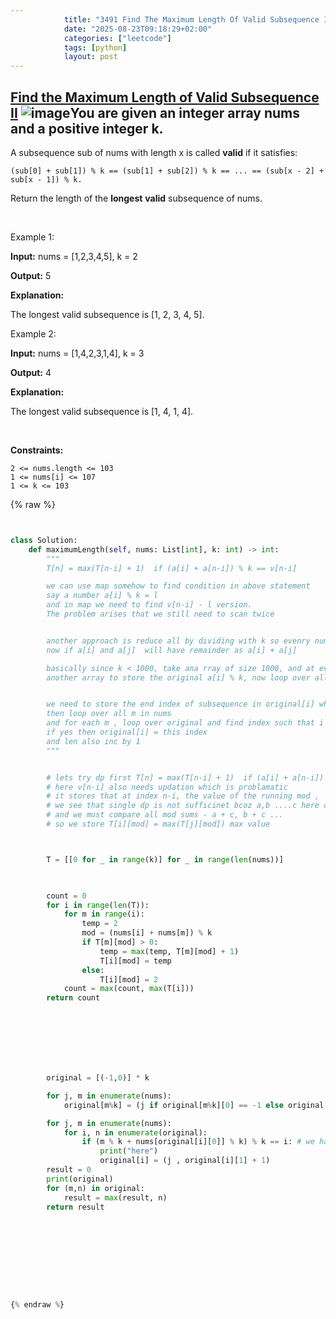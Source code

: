 ```yaml
---
            title: "3491 Find The Maximum Length Of Valid Subsequence Ii"
            date: "2025-08-23T09:18:29+02:00"
            categories: ["leetcode"]
            tags: [python]
            layout: post
---
```

            
## [Find the Maximum Length of Valid Subsequence II](https://leetcode.com/problems/find-the-maximum-length-of-valid-subsequence-ii) ![image](https://img.shields.io/badge/Difficulty-Medium-orange)You are given an integer array nums and a **positive** integer k.

A subsequence sub of nums with length x is called **valid** if it satisfies:

	(sub[0] + sub[1]) % k == (sub[1] + sub[2]) % k == ... == (sub[x - 2] + sub[x - 1]) % k.

Return the length of the **longest** **valid** subsequence of nums.

 

Example 1:

**Input:** nums = [1,2,3,4,5], k = 2

**Output:** 5

**Explanation:**

The longest valid subsequence is [1, 2, 3, 4, 5].

Example 2:

**Input:** nums = [1,4,2,3,1,4], k = 3

**Output:** 4

**Explanation:**

The longest valid subsequence is [1, 4, 1, 4].

 

**Constraints:**

	2 <= nums.length <= 103
	1 <= nums[i] <= 107
	1 <= k <= 103

{% raw %}


```python


class Solution:
    def maximumLength(self, nums: List[int], k: int) -> int:
        """
        T[n] = max(T[n-i] + 1)  if (a[i] + a[n-i]) % k == v[n-i]

        we can use map somehow to find condition in above statement
        say a number a[i] % k = l
        and in map we need to find v[n-i] - l version.
        The problem arises that we still need to scan twice


        another approach is reduce all by dividing with k so evenry number is < k
        now if a[i] and a[j]  will have remainder as a[i] + a[j]

        basically since k < 1000, take ana rray of size 1000, and at event element store the size ,
        another array to store the original a[i] % k, now loop over all and find out  largest[orig[i] + curr % k] value so that it is max. 


        we need to store the end index of subsequence in original[i] where i is the sum module we are trying to create , 
        then loop over all m in nums
        and for each m , loop over original and find index such that i = (m1 + nums[original[i]])% k
        if yes then original[i] = this index
        and len also inc by 1
        """


        # lets try dp first T[n] = max(T[n-i] + 1)  if (a[i] + a[n-i]) % k == v[n-i] 
        # here v[n-i] also needs updation which is problamatic
        # it stores that at index n-i, the value of the running mod , 
        # we see that single dp is not sufficinet bcoz a,b ....c here c can form multiple mod sums
        # and we must compare all mod sums - a + c, b + c ...
        # so we store T[i][mod] = max(T[j][mod]) max value



        T = [[0 for _ in range(k)] for _ in range(len(nums))]


        
        count = 0
        for i in range(len(T)):
            for m in range(i):
                temp = 2
                mod = (nums[i] + nums[m]) % k
                if T[m][mod] > 0:
                    temp = max(temp, T[m][mod] + 1)
                    T[i][mod] = temp
                else:
                    T[i][mod] = 2
            count = max(count, max(T[i]))
        return count



            




        original = [(-1,0)] * k

        for j, m in enumerate(nums):
            original[m%k] = (j if original[m%k][0] == -1 else original[m%k][0], 1 if original[m%k][1] == 0 else original[m%k][1])

        for j, m in enumerate(nums):
            for i, n in enumerate(original):
                if (m % k + nums[original[i][0]] % k) % k == i: # we have a match
                    print("here")
                    original[i] = (j , original[i][1] + 1)
        result = 0
        print(original)
        for (m,n) in original:
            result = max(result, n)
        return result


        
                






{% endraw %}
```
